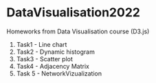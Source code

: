 # DataVisualisation2022
Homeworks from Data Visualisation course (D3.js)
 1) Task1 - Line chart
 2) Task2 - Dynamic histogram
 3) Task3 - Scatter plot
 4) Task4 - Adjacency Matrix
 5) Task 5 - NetworkVizualization

